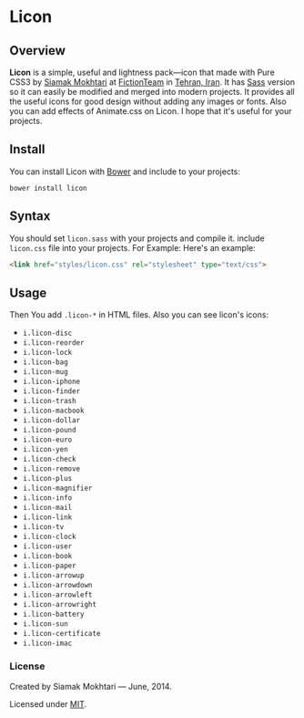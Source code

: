 # Licon

## Overview

**Licon** is a simple, useful and lightness pack—icon that made with Pure CSS3 by [Siamak Mokhtari](http://twitter.com/sia_mac) at [FictionTeam](http://twitter.com/fictionteam) in [Tehran, Iran](http://en.wikipedia.org/wiki/Tehran). It has [Sass](http://github.com/siamakmokhtari/licon/sass/) version so it can easily be modified and merged into modern projects. It provides all the useful icons for good design without adding any images or fonts. Also you can add effects of Animate.css on Licon. I hope that it's useful for your projects.

## Install
You can install Licon with [Bower](http://bower.io) and include to your projects:

```
bower install licon
```

## Syntax

You should set `licon.sass` with your projects and compile it. include `licon.css` file into your projects.
For Example: 
Here's an example:

```html
<link href="styles/licon.css" rel="stylesheet" type="text/css">
```

## Usage 

Then You add `.licon-*` in HTML files. Also you can see licon's icons:

* `i.licon-disc`
* `i.licon-reorder`
* `i.licon-lock`
* `i.licon-bag`
* `i.licon-mug`
* `i.licon-iphone`
* `i.licon-finder`
* `i.licon-trash`
* `i.licon-macbook`
* `i.licon-dollar`
* `i.licon-pound`
* `i.licon-euro`
* `i.licon-yen`
* `i.licon-check`
* `i.licon-remove`
* `i.licon-plus`
* `i.licon-magnifier`
* `i.licon-info`
* `i.licon-mail`
* `i.licon-link`
* `i.licon-tv`
* `i.licon-clock`
* `i.licon-user`
* `i.licon-book`
* `i.licon-paper`
* `i.licon-arrowup`
* `i.licon-arrowdown`
* `i.licon-arrowleft`
* `i.licon-arrowright`
* `i.licon-battery`
* `i.licon-sun`
* `i.licon-certificate`
* `i.licon-imac`

### License

Created by Siamak Mokhtari — June, 2014.

Licensed under [MIT](https://github.com/siamakmokhtari/licon/blob/master/LICENSE).
